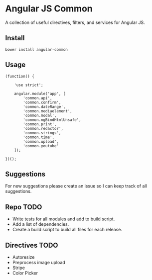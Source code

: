 Angular JS Common
===========================

A collection of useful directives, filters, and services for Angular JS.

## Install

```
bower install angular-common
```

## Usage

```
(function() {

    'use strict';
    
    angular.module('app', [
        'common.api',
        'common.confirm',
        'common.dateRange',
        'common.mediaelement',
        'common.modal',
        'common.ngBindHtmlUnsafe',
        'common.print',
        'common.redactor',
        'common.strings',
        'common.time',
        'common.upload',
        'common.youtube'
    ]);

})();
```

## Suggestions 
For new suggestions please create an issue so I can keep track of all suggestions.

## Repo TODO
- Write tests for all modules and add to build script.
- Add a list of dependencies.
- Create a build script to build all files for each release.

## Directives TODO
- Autoresize
- Preprocess image upload
- Stripe
- Color Picker